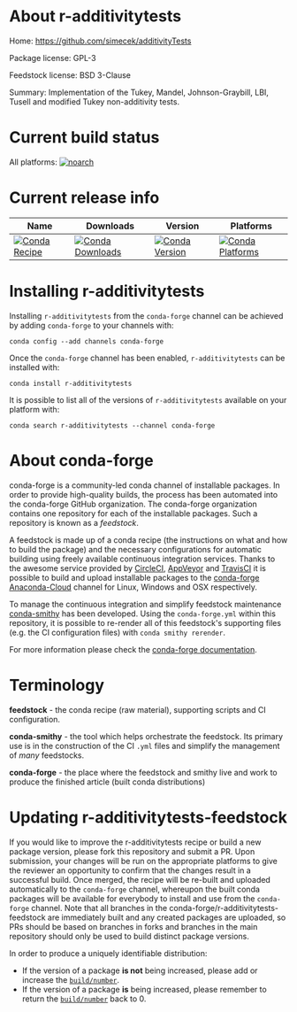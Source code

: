 About r-additivitytests
=======================

Home: https://github.com/simecek/additivityTests

Package license: GPL-3

Feedstock license: BSD 3-Clause

Summary: Implementation of the Tukey, Mandel, Johnson-Graybill, LBI, Tusell and modified Tukey non-additivity tests.



Current build status
====================

All platforms:
[![noarch](https://img.shields.io/circleci/project/github/conda-forge/r-additivitytests-feedstock/master.svg?label=noarch)](https://circleci.com/gh/conda-forge/r-additivitytests-feedstock)

Current release info
====================

| Name | Downloads | Version | Platforms |
| --- | --- | --- | --- |
| [![Conda Recipe](https://img.shields.io/badge/recipe-r--additivitytests-green.svg)](https://anaconda.org/conda-forge/r-additivitytests) | [![Conda Downloads](https://img.shields.io/conda/dn/conda-forge/r-additivitytests.svg)](https://anaconda.org/conda-forge/r-additivitytests) | [![Conda Version](https://img.shields.io/conda/vn/conda-forge/r-additivitytests.svg)](https://anaconda.org/conda-forge/r-additivitytests) | [![Conda Platforms](https://img.shields.io/conda/pn/conda-forge/r-additivitytests.svg)](https://anaconda.org/conda-forge/r-additivitytests) |

Installing r-additivitytests
============================

Installing `r-additivitytests` from the `conda-forge` channel can be achieved by adding `conda-forge` to your channels with:

```
conda config --add channels conda-forge
```

Once the `conda-forge` channel has been enabled, `r-additivitytests` can be installed with:

```
conda install r-additivitytests
```

It is possible to list all of the versions of `r-additivitytests` available on your platform with:

```
conda search r-additivitytests --channel conda-forge
```


About conda-forge
=================

conda-forge is a community-led conda channel of installable packages.
In order to provide high-quality builds, the process has been automated into the
conda-forge GitHub organization. The conda-forge organization contains one repository
for each of the installable packages. Such a repository is known as a *feedstock*.

A feedstock is made up of a conda recipe (the instructions on what and how to build
the package) and the necessary configurations for automatic building using freely
available continuous integration services. Thanks to the awesome service provided by
[CircleCI](https://circleci.com/), [AppVeyor](https://www.appveyor.com/)
and [TravisCI](https://travis-ci.org/) it is possible to build and upload installable
packages to the [conda-forge](https://anaconda.org/conda-forge)
[Anaconda-Cloud](https://anaconda.org/) channel for Linux, Windows and OSX respectively.

To manage the continuous integration and simplify feedstock maintenance
[conda-smithy](https://github.com/conda-forge/conda-smithy) has been developed.
Using the ``conda-forge.yml`` within this repository, it is possible to re-render all of
this feedstock's supporting files (e.g. the CI configuration files) with ``conda smithy rerender``.

For more information please check the [conda-forge documentation](https://conda-forge.org/docs/).

Terminology
===========

**feedstock** - the conda recipe (raw material), supporting scripts and CI configuration.

**conda-smithy** - the tool which helps orchestrate the feedstock.
                   Its primary use is in the construction of the CI ``.yml`` files
                   and simplify the management of *many* feedstocks.

**conda-forge** - the place where the feedstock and smithy live and work to
                  produce the finished article (built conda distributions)


Updating r-additivitytests-feedstock
====================================

If you would like to improve the r-additivitytests recipe or build a new
package version, please fork this repository and submit a PR. Upon submission,
your changes will be run on the appropriate platforms to give the reviewer an
opportunity to confirm that the changes result in a successful build. Once
merged, the recipe will be re-built and uploaded automatically to the
`conda-forge` channel, whereupon the built conda packages will be available for
everybody to install and use from the `conda-forge` channel.
Note that all branches in the conda-forge/r-additivitytests-feedstock are
immediately built and any created packages are uploaded, so PRs should be based
on branches in forks and branches in the main repository should only be used to
build distinct package versions.

In order to produce a uniquely identifiable distribution:
 * If the version of a package **is not** being increased, please add or increase
   the [``build/number``](https://conda.io/docs/user-guide/tasks/build-packages/define-metadata.html#build-number-and-string).
 * If the version of a package **is** being increased, please remember to return
   the [``build/number``](https://conda.io/docs/user-guide/tasks/build-packages/define-metadata.html#build-number-and-string)
   back to 0.
